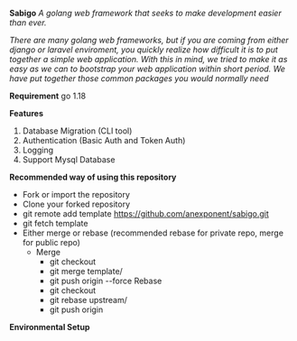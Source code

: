 **Sabigo**
_A golang web framework that seeks to make development easier than ever._

_There are many golang web frameworks, but if you are coming from either django or laravel enviroment, you quickly realize how difficult it is to put together a simple web application. With this in mind, we tried to make it as easy as we can to bootstrap your web application within short period. We have put together those common packages you would normally need_

**Requirement**
go 1.18

**Features**
1.  Database Migration (CLI tool)
2.  Authentication (Basic Auth and Token Auth)
3.  Logging
4.  Support Mysql Database

**Recommended way of using this repository**
 - Fork or import the repository
 - Clone your forked repository
 - git remote add template https://github.com/anexponent/sabigo.git
 - git fetch template
 - Either merge or rebase (recommended rebase for private repo, merge for public repo)
   - Merge
     - git checkout <branch-to-merge-to>
     - git merge template/<branch-to-merge>
     - git push origin <branch-name> --force
     Rebase
     - git checkout <branch-to-merge-to>
     - git rebase upstream/<branch-to-merge>
     - git push origin <branch-name>

**Environmental Setup**

